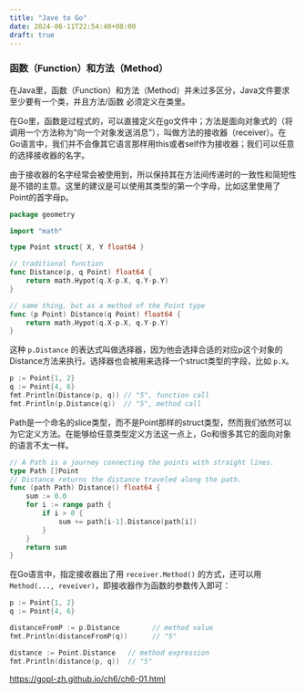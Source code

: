 ```yaml
---
title: "Jave to Go"
date: 2024-06-11T22:54:40+08:00
draft: true
---
```


### 函数（Function）和方法（Method）

在Java里，函数（Function）和方法（Method）并未过多区分，Java文件要求至少要有一个类，并且方法/函数 必须定义在类里。

在Go里，函数是过程式的，可以直接定义在go文件中；方法是面向对象式的（将调用一个方法称为“向一个对象发送消息”），叫做方法的接收器（receiver）。在Go语言中，我们并不会像其它语言那样用this或者self作为接收器；我们可以任意的选择接收器的名字。

由于接收器的名字经常会被使用到，所以保持其在方法间传递时的一致性和简短性是不错的主意。这里的建议是可以使用其类型的第一个字母，比如这里使用了Point的首字母p。

```go
package geometry

import "math"

type Point struct{ X, Y float64 }

// traditional function
func Distance(p, q Point) float64 {
    return math.Hypot(q.X-p.X, q.Y-p.Y)
}

// same thing, but as a method of the Point type
func (p Point) Distance(q Point) float64 {
    return math.Hypot(q.X-p.X, q.Y-p.Y)
}
```

这种 `p.Distance` 的表达式叫做选择器，因为他会选择合适的对应p这个对象的Distance方法来执行。选择器也会被用来选择一个struct类型的字段，比如 `p.X`。

```go
p := Point{1, 2}
q := Point{4, 6}
fmt.Println(Distance(p, q)) // "5", function call
fmt.Println(p.Distance(q))  // "5", method call
```

Path是一个命名的slice类型，而不是Point那样的struct类型，然而我们依然可以为它定义方法。在能够给任意类型定义方法这一点上，Go和很多其它的面向对象的语言不太一样。

```go
// A Path is a journey connecting the points with straight lines.
type Path []Point
// Distance returns the distance traveled along the path.
func (path Path) Distance() float64 {
    sum := 0.0
    for i := range path {
        if i > 0 {
            sum += path[i-1].Distance(path[i])
        }
    }
    return sum
}
```

在Go语言中，指定接收器出了用 `receiver.Method()` 的方式，还可以用 `Method(..., reveiver)`，即接收器作为函数的参数传入即可：

```go
p := Point{1, 2}
q := Point{4, 6}

distanceFromP := p.Distance        // method value
fmt.Println(distanceFromP(q))      // "5"

distance := Point.Distance   // method expression
fmt.Println(distance(p, q))  // "5"
```

https://gopl-zh.github.io/ch6/ch6-01.html

